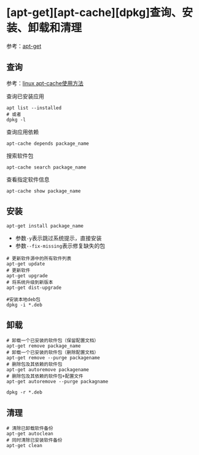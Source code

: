 
# [apt-get][apt-cache][dpkg]查询、安装、卸载和清理

参考：[apt-get](https://baike.baidu.com/item/apt-get/2360755)

## 查询

参考：[linux apt-cache使用方法](https://www.cnblogs.com/zzg-home/p/8032807.html)

查询已安装应用

```
apt list --installed
# 或者
dpkg -l
```

查询应用依赖

```
apt-cache depends package_name
```

搜索软件包

```
apt-cache search package_name
```

查看指定软件信息

```
apt-cache show package_name
```

## 安装

```
apt-get install package_name
```

* 参数`-y`表示跳过系统提示，直接安装
* 参数`--fix-missing`表示修复缺失的包

```
# 更新软件源中的所有软件列表
apt-get update
# 更新软件
apt-get upgrade
# 将系统升级到新版本
apt-get dist-upgrade
```

```
#安装本地deb包
dpkg -i *.deb
```

## 卸载

```
# 卸载一个已安装的软件包（保留配置文档）
apt-get remove package_name
# 卸载一个已安装的软件包（删除配置文档）
apt-get remove --purge packagename
# 删除包及其依赖的软件包
apt-get autoremove packagename
# 删除包及其依赖的软件包+配置文件
apt-get autoremove --purge packagname
```

```
dpkg -r *.deb
```

## 清理

```
# 清除已卸载软件备份
apt-get autoclean
# 同时清除已安装软件备份
apt-get clean
```
